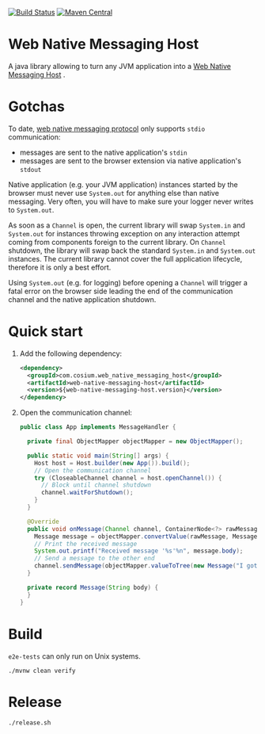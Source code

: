 [![Build Status](https://github.com/Cosium/web-native-messaging-host/actions/workflows/ci.yml/badge.svg)](https://github.com/Cosium/web-native-messaging-host/actions/workflows/ci.yml)
[![Maven Central](https://img.shields.io/maven-central/v/com.cosium.web_native_messaging_host/web-native-messaging-host.svg)](https://search.maven.org/#search%7Cgav%7C1%7Cg%3A%22com.cosium.web_native_messaging_host%22%20AND%20a%3A%22web-native-messaging-host%22)

# Web Native Messaging Host

A java library allowing to turn any JVM application into a [Web Native Messaging Host](https://developer.mozilla.org/en-US/docs/Mozilla/Add-ons/WebExtensions/Native_messaging) .

# Gotchas

To date, [web native messaging protocol](https://developer.mozilla.org/en-US/docs/Mozilla/Add-ons/WebExtensions/Native_messaging) only supports `stdio` communication:
- messages are sent to the native application's `stdin`  
- messages are sent to the browser extension via native application's `stdout`

Native application (e.g. your JVM application) instances started by the browser must never use `System.out` for anything else than native messaging. Very often, you will have to make sure your logger never writes to `System.out`.

As soon as a `Channel` is open, the current library will swap `System.in` and `System.out` for instances throwing exception on any interaction attempt coming from components foreign to the current library. On `Channel` shutdown, the library will swap back the standard `System.in` and `System.out` instances. The current library cannot cover the full application lifecycle, therefore it is only a best effort.

Using `System.out` (e.g. for logging) before opening a `Channel` will trigger a fatal error on the browser side leading the end of the communication channel and the native application shutdown.

# Quick start

1. Add the following dependency:
    ```xml
    <dependency>
      <groupId>com.cosium.web_native_messaging_host</groupId>
      <artifactId>web-native-messaging-host</artifactId>
      <version>${web-native-messaging-host.version}</version>
    </dependency>
    ```
2. Open the communication channel:
    ```java
    public class App implements MessageHandler {
   
      private final ObjectMapper objectMapper = new ObjectMapper();

      public static void main(String[] args) {
        Host host = Host.builder(new App()).build();
        // Open the communication channel
        try (CloseableChannel channel = host.openChannel()) {
          // Block until channel shutdown
          channel.waitForShutdown();
        }
      }
    
      @Override
      public void onMessage(Channel channel, ContainerNode<?> rawMessage) {
        Message message = objectMapper.convertValue(rawMessage, Message.class);
        // Print the received message
        System.out.printf("Received message '%s'%n", message.body);
        // Send a message to the other end
        channel.sendMessage(objectMapper.valueToTree(new Message("I got your message")));
      }
   
      private record Message(String body) {
      } 
    }
    ```

# Build

`e2e-tests` can only run on Unix systems.

```shell
./mvnw clean verify
```

# Release

```shell
./release.sh
```
